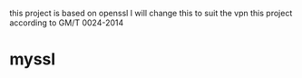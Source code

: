 this project is based on openssl
I will change this to suit the vpn
this project according to GM/T 0024-2014 
# myssl
